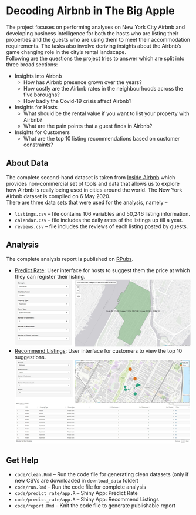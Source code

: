 # Decoding Airbnb in The Big Apple
The project focuses on performing analyses on New York City Airbnb and developing business intelligence for both the hosts who are listing their properties and the guests who are using them to meet their accommodation requirements. The tasks also involve deriving insights about the Airbnb’s game changing role in the city’s rental landscape.<br/>
Following are the questions the project tries to answer which are split into three broad sections:
* Insights into Airbnb
	+ How has Airbnb presence grown over the years?
	+ How costly are the Airbnb rates in the neighbourhoods across the five boroughs?
	+ How badly the Covid-19 crisis affect Airbnb?
* Insights for Hosts
	+ What should be the rental value if you want to list your property with Airbnb?
	+ What are the pain points that a guest finds in Airbnb? 
* Insights for Customers
	+ What are the top 10 listing recommendations based on customer constraints?
## About Data
The complete second-hand dataset is taken from [Inside Airbnb](http://insideairbnb.com/get-the-data.html) which provides non-commercial set of tools and data that allows us to explore how Airbnb is really being used in cities around the world. The New York Airbnb dataset is compiled on 6 May 2020.<br/>
There are three data sets that were used for the analysis, namely –
* `listings.csv` – file contains 106 variables and 50,246 listing information.
* `calendar.csv` – file includes the daily rates of the listings up till a year.
* `reviews.csv` – file includes the reviews of each listing posted by guests.
## Analysis
The complete analysis report is published on [RPubs](https://rpubs.com/phxlumens/nyc_airbnb).<br/>
* [Predict Rate](https://phxlumens.shinyapps.io/predict_rate/): User interface for hosts to suggest them the price at which they can register their listing. <br/>
![Predict Rate](./support/predict_rate.jpg)
* [Recommend Listings](https://phxlumens.shinyapps.io/recommend_listings/): User interface for customers to view the top 10 suggestions.<br/>
![Recommend Listings](./support/recommend_listing.jpg)
## Get Help
* `code/clean.Rmd` – Run the code file for generating clean datasets (only if new CSVs are downloaded in `download_data` folder)
* `code/run.Rmd` – Run the code file for complete analysis
* `code/predict_rate/app.R` – Shiny App: Predict Rate
* `code/predict_rate/app.R` – Shiny App: Recommend Listings
* `code/report.Rmd` – Knit the code file to generate publishable report
